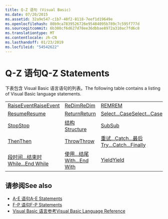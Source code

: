 ```yaml
---
title: Q-Z 语句 (Visual Basic)
ms.date: 07/20/2015
ms.assetid: 32a9e547-c1b7-40f2-8118-7eef1d19649e
ms.openlocfilehash: 80b9ca7839526726e95484095b789c7c595f777d
ms.sourcegitcommit: 6b308cf6d627d78ee36dbbae8972a310ac7fd6c8
ms.translationtype: MT
ms.contentlocale: zh-CN
ms.lasthandoff: 01/23/2019
ms.locfileid: "54542622"
---
```

# <a name="q-z-statements"></a><span data-ttu-id="351ca-102">Q-Z 语句</span><span class="sxs-lookup"><span data-stu-id="351ca-102">Q-Z Statements</span></span>
<span data-ttu-id="351ca-103">下表包含 Visual Basic 语言语句的列表。</span><span class="sxs-lookup"><span data-stu-id="351ca-103">The following table contains a listing of Visual Basic language statements.</span></span>  
  
|||||  
|---|---|---|---|  
|[<span data-ttu-id="351ca-104">RaiseEvent</span><span class="sxs-lookup"><span data-stu-id="351ca-104">RaiseEvent</span></span>](../../../visual-basic/language-reference/statements/raiseevent-statement.md)|[<span data-ttu-id="351ca-105">ReDim</span><span class="sxs-lookup"><span data-stu-id="351ca-105">ReDim</span></span>](../../../visual-basic/language-reference/statements/redim-statement.md)|[<span data-ttu-id="351ca-106">REM</span><span class="sxs-lookup"><span data-stu-id="351ca-106">REM</span></span>](../../../visual-basic/language-reference/statements/rem-statement.md)|[<span data-ttu-id="351ca-107">RemoveHandler</span><span class="sxs-lookup"><span data-stu-id="351ca-107">RemoveHandler</span></span>](../../../visual-basic/language-reference/statements/removehandler-statement.md)|  
|[<span data-ttu-id="351ca-108">Resume</span><span class="sxs-lookup"><span data-stu-id="351ca-108">Resume</span></span>](../../../visual-basic/language-reference/statements/resume-statement.md)|[<span data-ttu-id="351ca-109">Return</span><span class="sxs-lookup"><span data-stu-id="351ca-109">Return</span></span>](../../../visual-basic/language-reference/statements/return-statement.md)|[<span data-ttu-id="351ca-110">Select...Case</span><span class="sxs-lookup"><span data-stu-id="351ca-110">Select...Case</span></span>](../../../visual-basic/language-reference/statements/select-case-statement.md)|[<span data-ttu-id="351ca-111">Set</span><span class="sxs-lookup"><span data-stu-id="351ca-111">Set</span></span>](../../../visual-basic/language-reference/statements/set-statement.md)|  
|[<span data-ttu-id="351ca-112">Stop</span><span class="sxs-lookup"><span data-stu-id="351ca-112">Stop</span></span>](../../../visual-basic/language-reference/statements/stop-statement.md)|[<span data-ttu-id="351ca-113">结构</span><span class="sxs-lookup"><span data-stu-id="351ca-113">Structure</span></span>](../../../visual-basic/language-reference/statements/structure-statement.md)|[<span data-ttu-id="351ca-114">Sub</span><span class="sxs-lookup"><span data-stu-id="351ca-114">Sub</span></span>](../../../visual-basic/language-reference/statements/sub-statement.md)|[<span data-ttu-id="351ca-115">SyncLock</span><span class="sxs-lookup"><span data-stu-id="351ca-115">SyncLock</span></span>](../../../visual-basic/language-reference/statements/synclock-statement.md)|  
|[<span data-ttu-id="351ca-116">Then</span><span class="sxs-lookup"><span data-stu-id="351ca-116">Then</span></span>](../../../visual-basic/language-reference/statements/then-statement.md)|[<span data-ttu-id="351ca-117">Throw</span><span class="sxs-lookup"><span data-stu-id="351ca-117">Throw</span></span>](../../../visual-basic/language-reference/statements/throw-statement.md)|[<span data-ttu-id="351ca-118">重试...Catch...最后</span><span class="sxs-lookup"><span data-stu-id="351ca-118">Try...Catch...Finally</span></span>](../../../visual-basic/language-reference/statements/try-catch-finally-statement.md)|[<span data-ttu-id="351ca-119">Using</span><span class="sxs-lookup"><span data-stu-id="351ca-119">Using</span></span>](../../../visual-basic/language-reference/statements/using-statement.md)|  
|[<span data-ttu-id="351ca-120">段时间...结束时</span><span class="sxs-lookup"><span data-stu-id="351ca-120">While...End While</span></span>](../../../visual-basic/language-reference/statements/while-end-while-statement.md)|[<span data-ttu-id="351ca-121">使用...结尾</span><span class="sxs-lookup"><span data-stu-id="351ca-121">With...End With</span></span>](../../../visual-basic/language-reference/statements/with-end-with-statement.md)|[<span data-ttu-id="351ca-122">Yield</span><span class="sxs-lookup"><span data-stu-id="351ca-122">Yield</span></span>](../../../visual-basic/language-reference/statements/yield-statement.md)||  
  
## <a name="see-also"></a><span data-ttu-id="351ca-123">请参阅</span><span class="sxs-lookup"><span data-stu-id="351ca-123">See also</span></span>
- [<span data-ttu-id="351ca-124">A-E 语句</span><span class="sxs-lookup"><span data-stu-id="351ca-124">A-E Statements</span></span>](../../../visual-basic/language-reference/statements/a-e-statements.md)
- [<span data-ttu-id="351ca-125">F-P 语句</span><span class="sxs-lookup"><span data-stu-id="351ca-125">F-P Statements</span></span>](../../../visual-basic/language-reference/statements/f-p-statements.md)
- [<span data-ttu-id="351ca-126">Visual Basic 语言参考</span><span class="sxs-lookup"><span data-stu-id="351ca-126">Visual Basic Language Reference</span></span>](../../../visual-basic/language-reference/index.md)
